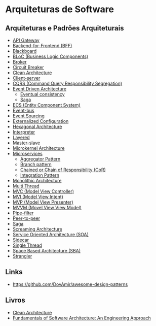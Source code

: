 # Arquiteturas de Software

## Arquiteturas e Padrões Arquiteturais
- [API Gateway](https://towardsdatascience.com/microservice-architecture-and-its-10-most-important-design-patterns-824952d7fa41)
- [Backend-for-Frontend (BFF)](https://medium.com/better-programming/modern-day-architecture-design-patterns-for-software-professionals-9056ee1ed977)
- [Blackboard](https://towardsdatascience.com/10-common-software-architectural-patterns-in-a-nutshell-a0b47a1e9013)
- [BLoC (Business Logic Components)](https://www.didierboelens.com/2018/08/reactive-programming-streams-bloc/)
- [Broker](http://www.dossier-andreas.net/software_architecture/broker.html)
- [Circuit Breaker](https://medium.com/better-programming/modern-day-architecture-design-patterns-for-software-professionals-9056ee1ed977)
- [Clean Architecture](https://blog.cleancoder.com/uncle-bob/2012/08/13/the-clean-architecture.html)
- [Client-server](https://levelup.gitconnected.com/software-architecture-the-important-architectural-patterns-you-need-to-know-a1f5ea7e4e3d)
- [CQRS (Command Query Responsibility Segregation)](https://microservices.io/patterns/data/cqrs.html)
- [Event Driven Architecture](https://microservices.io/patterns/data/event-driven-architecture.html)
  - [Eventual consistency](https://en.wikipedia.org/wiki/Eventual_consistency)
  - [Saga](https://microservices.io/patterns/data/saga.html)
- [ECS (Entity Component System)](https://pt.wikipedia.org/wiki/Entity-component-system)
- [Event-bus](https://towardsdatascience.com/10-common-software-architectural-patterns-in-a-nutshell-a0b47a1e9013)
- [Event Sourcing](https://medium.com/better-programming/modern-day-architecture-design-patterns-for-software-professionals-9056ee1ed977)
- [Externalized Configuration](https://towardsdatascience.com/microservice-architecture-and-its-10-most-important-design-patterns-824952d7fa41)
- [Hexagonal Architecture](https://en.wikipedia.org/wiki/Hexagonal_architecture_(software))
- [Interpreter](https://towardsdatascience.com/10-common-software-architectural-patterns-in-a-nutshell-a0b47a1e9013)
- [Layered](https://towardsdatascience.com/10-common-software-architectural-patterns-in-a-nutshell-a0b47a1e9013)
- [Master-slave](https://towardsdatascience.com/10-common-software-architectural-patterns-in-a-nutshell-a0b47a1e9013)
- [Microkernel Architecture](https://priyalwalpita.medium.com/software-architecture-patterns-microkernel-architecture-97cee200264e)
- [Microservices](https://levelup.gitconnected.com/software-architecture-the-important-architectural-patterns-you-need-to-know-a1f5ea7e4e3d)
  - [Aggregator Pattern](https://medium.com/distributed-knowledge/scalable-web-architectures-concepts-design-6fd372ee4541)
  - [Branch pattern](https://medium.com/distributed-knowledge/scalable-web-architectures-concepts-design-6fd372ee4541)
  - [Chained or Chain of Responsibility (CoR)](https://medium.com/distributed-knowledge/scalable-web-architectures-concepts-design-6fd372ee4541)
  - [Integration Pattern](https://medium.com/distributed-knowledge/scalable-web-architectures-concepts-design-6fd372ee4541)
- [Monolithic Architecture](https://medium.com/distributed-knowledge/scalable-web-architectures-concepts-design-6fd372ee4541)
- [Multi Thread](https://en.wikipedia.org/wiki/Multithreading_(computer_architecture)#:~:text=In%20computer%20architecture%2C%20multithreading%20is,This%20approach%20differs%20from%20multiprocessing.)
- [MVC (Model View Controller)](https://pt.wikipedia.org/wiki/MVC)
- [MVI (Model View Intent)](https://fueled.com/blog/what-is-mvi-model-view-intent/)
- [MVP (Model View Presenter)](https://pt.wikipedia.org/wiki/Model-view-presenter)
- [MVVM (Movel View View Model)](https://en.wikipedia.org/wiki/Model%E2%80%93view%E2%80%93viewmodel)
- [Pipe-filter](https://levelup.gitconnected.com/software-architecture-the-important-architectural-patterns-you-need-to-know-a1f5ea7e4e3d)
- [Peer-to-peer](https://towardsdatascience.com/10-common-software-architectural-patterns-in-a-nutshell-a0b47a1e9013)
- [Saga](https://towardsdatascience.com/microservice-architecture-and-its-10-most-important-design-patterns-824952d7fa41)
- [Screaming Architecture](https://blog.cleancoder.com/uncle-bob/2011/09/30/Screaming-Architecture.html)
- [Service Oriented Architecture (SOA)](https://medium.com/@SoftwareDevelopmentCommunity/what-is-service-oriented-architecture-fa894d11a7ec#:~:text=Service%2DOriented%20Architecture%20(SOA),of%20vendors%20and%20other%20technologies.)
- [Sidecar](https://medium.com/better-programming/modern-day-architecture-design-patterns-for-software-professionals-9056ee1ed977)
- [Single Thread](https://en.wikipedia.org/wiki/Thread_(computing))
- [Space Based Architecture (SBA)](https://en.wikipedia.org/wiki/Space-based_architecture#:~:text=Space%2Dbased%20architecture%20(SBA),using%20the%20tuple%20space%20paradigm.)
- [Strangler](https://medium.com/better-programming/modern-day-architecture-design-patterns-for-software-professionals-9056ee1ed977)

## Links
- https://github.com/DovAmir/awesome-design-patterns

## Livros
- [Clean Architecture](https://www.amazon.com.br/Arquitetura-Limpa-artes%C3%A3o-estrutura-software-ebook/dp/B085PP6Y8P/ref=asc_df_B085PP6Y8P/?tag=googleshopp00-20&linkCode=df0&hvadid=426564911966&hvpos=&hvnetw=g&hvrand=11450558934850062724&hvpone=&hvptwo=&hvqmt=&hvdev=c&hvdvcmdl=&hvlocint=&hvlocphy=1001751&hvtargid=pla-893564488271&psc=1)
- [Fundamentals of Software Architecture: An Engineering Approach](https://www.amazon.com.br/Fundamentals-Software-Architecture-Neal-Ford/dp/1492043451/ref=asc_df_1492043451/?tag=googleshopp00-20&linkCode=df0&hvadid=379795170134&hvpos=&hvnetw=g&hvrand=246121054958374246&hvpone=&hvptwo=&hvqmt=&hvdev=c&hvdvcmdl=&hvlocint=&hvlocphy=1001751&hvtargid=pla-751683725274&psc=1)
